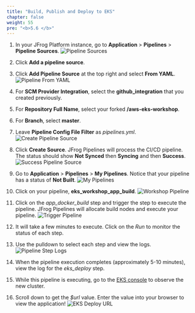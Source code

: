 ```yaml
---
title: "Build, Publish and Deploy to EKS"
chapter: false
weight: 55
pre: "<b>5.6 </b>"
---
```


1. In your JFrog Platform instance, go to **Application** > **Pipelines** > **Pipeline Sources**.
    ![Pipeline Sources](/images/pipeline-sources.png)

2. Click **Add a pipeline source**.

3. Click **Add Pipeline Source** at the top right and select **From YAML**.
    ![Pipeline From YAML](/images/pipeline-from-yaml.png)

4. For **SCM Provider Integration**, select the **github_integration** that you created previously.

5. For **Repository Full Name**, select your forked **<username>/aws-eks-workshop**.

6. For **Branch**, select **master**.

7. Leave **Pipeline Config File Filter** as _pipelines.yml_.
    ![Create Pipeline Source](/images/create-pipeline-source-eks.png)

8. Click **Create Source**. JFrog Pipelines will process the CI/CD pipeline. The status should show **Not Synced** then **Syncing** and then **Success**.
    ![Success Pipeline Source](/images/success-pipeline-source-eks.png)

9. Go to **Application** > **Pipelines** > **My Pipelines**. Notice that your pipeline has a status of **Not Built**.
    ![My Pipelines](/images/my-pipelines.png)

10. Click on your pipeline, **eks_workshop_app_build**.
    ![Workshop Pipeline](/images/workshop-pipeline-eks.png)

11. Click on the _app\_docker\_build_ step and trigger the step to execute the pipeline. JFrog Pipelines will allocate build nodes and execute your pipeline.
    ![Trigger Pipeline](/images/trigger-pipeline.png)

12. It will take a few minutes to execute. Click on the _Run_ to monitor the status of each step.

13. Use the pulldown to select each step and view the logs.
    ![Pipeline Step Logs](/images/pipeline-step-logs-eks.png)

14. When the pipeline execution completes (approximately 5-10 minutes), view the log for the _eks\_deploy_ step.

15. While this pipeline is executing, go to the [EKS console](https://us-west-2.console.aws.amazon.com/eks/home?region=us-west-2#/clusters) to observe the new cluster.

16. Scroll down to get the _$url_ value. Enter the value into your browser to view the application!
    ![EKS Deploy URL](/images/eks-deploy-url.png)
